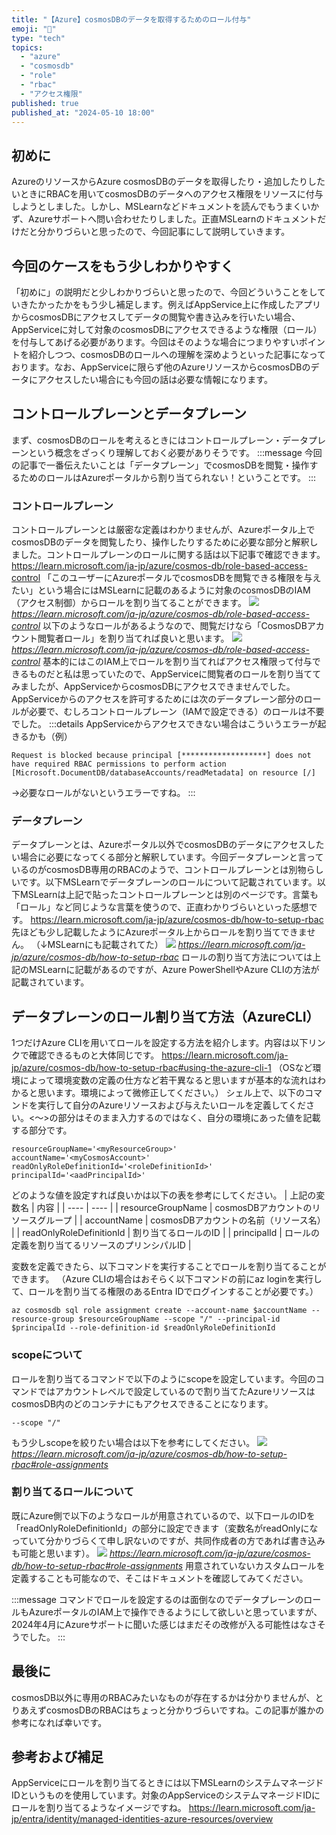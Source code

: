 ```yaml
---
title: "【Azure】cosmosDBのデータを取得するためのロール付与"
emoji: "🐙"
type: "tech"
topics:
  - "azure"
  - "cosmosdb"
  - "role"
  - "rbac"
  - "アクセス権限"
published: true
published_at: "2024-05-10 18:00"
---
```


## 初めに
AzureのリソースからAzure cosmosDBのデータを取得したり・追加したりしたいときにRBACを用いてcosmosDBのデータへのアクセス権限をリソースに付与しようとしました。しかし、MSLearnなどドキュメントを読んでもうまくいかず、Azureサポートへ問い合わせたりしました。正直MSLearnのドキュメントだけだと分かりづらいと思ったので、今回記事にして説明していきます。

## 今回のケースをもう少しわかりやすく
「初めに」の説明だと少しわかりづらいと思ったので、今回どういうことをしていきたかったかをもう少し補足します。例えばAppService上に作成したアプリからcosmosDBにアクセスしてデータの閲覧や書き込みを行いたい場合、AppServiceに対して対象のcosmosDBにアクセスできるような権限（ロール）を付与してあげる必要があります。今回はそのような場合につまりやすいポイントを紹介しつつ、cosmosDBのロールへの理解を深めようといった記事になっております。なお、AppServiceに限らず他のAzureリソースからcosmosDBのデータにアクセスしたい場合にも今回の話は必要な情報になります。

## コントロールプレーンとデータプレーン
まず、cosmosDBのロールを考えるときにはコントロールプレーン・データプレーンという概念をざっくり理解しておく必要がありそうです。
:::message
今回の記事で一番伝えたいことは「データプレーン」でcosmosDBを閲覧・操作するためのロールはAzureポータルから割り当てられない！ということです。
:::
### コントロールプレーン
コントロールプレーンとは厳密な定義はわかりませんが、Azureポータル上でcosmosDBのデータを閲覧したり、操作したりするために必要な部分と解釈しました。コントロールプレーンのロールに関する話は以下記事で確認できます。
https://learn.microsoft.com/ja-jp/azure/cosmos-db/role-based-access-control
「このユーザーにAzureポータルでcosmosDBを閲覧できる権限を与えたい」という場合にはMSLearnに記載のあるように対象のcosmosDBのIAM（アクセス制御）からロールを割り当てることができます。
![](https://storage.googleapis.com/zenn-user-upload/e8c2ac08c822-20240510.png)
*https://learn.microsoft.com/ja-jp/azure/cosmos-db/role-based-access-control*
以下のようなロールがあるようなので、閲覧だけなら「CosmosDBアカウント閲覧者ロール」を割り当てれば良いと思います。
![](https://storage.googleapis.com/zenn-user-upload/40ce8810d77e-20240510.png)
*https://learn.microsoft.com/ja-jp/azure/cosmos-db/role-based-access-control*
基本的にはこのIAM上でロールを割り当てればアクセス権限って付与できるものだと私は思っていたので、AppServiceに閲覧者のロールを割り当ててみましたが、AppServiceからcosmosDBにアクセスできませんでした。AppServiceからのアクセスを許可するためには次のデータプレーン部分のロールが必要で、むしろコントロールプレーン（IAMで設定できる）のロールは不要でした。
:::details AppServiceからアクセスできない場合はこういうエラーが起きるかも（例）
```
Request is blocked because principal [*******************] does not have required RBAC permissions to perform action [Microsoft.DocumentDB/databaseAccounts/readMetadata] on resource [/]
```
→必要なロールがないというエラーですね。
:::
### データプレーン
データプレーンとは、Azureポータル以外でcosmosDBのデータにアクセスしたい場合に必要になってくる部分と解釈しています。今回データプレーンと言っているのがcosmosDB専用のRBACのようで、コントロールプレーンとは別物らしいです。以下MSLearnでデータプレーンのロールについて記載されています。以下MSLearnは上記で貼ったコントロールプレーンとは別のページです。言葉も「ロール」など同じような言葉を使うので、正直わかりづらいといった感想です。
https://learn.microsoft.com/ja-jp/azure/cosmos-db/how-to-setup-rbac
先ほども少し記載したようにAzureポータル上からロールを割り当てできません。
（↓MSLearnにも記載されてた）
![](https://storage.googleapis.com/zenn-user-upload/8f9311b9be77-20240510.png)
*https://learn.microsoft.com/ja-jp/azure/cosmos-db/how-to-setup-rbac*
ロールの割り当て方法については上記のMSLearnに記載があるのですが、Azure PowerShellやAzure CLIの方法が記載されています。

## データプレーンのロール割り当て方法（AzureCLI）
1つだけAzure CLIを用いてロールを設定する方法を紹介します。内容は以下リンクで確認できるものと大体同じです。
https://learn.microsoft.com/ja-jp/azure/cosmos-db/how-to-setup-rbac#using-the-azure-cli-1
（OSなど環境によって環境変数の定義の仕方など若干異なると思いますが基本的な流れはわかると思います。環境によって微修正してください。）
シェル上で、以下のコマンドを実行して自分のAzureリソースおよび与えたいロールを定義してください。<〜>の部分はそのまま入力するのではなく、自分の環境にあった値を記載する部分です。
```
resourceGroupName='<myResourceGroup>'
accountName='<myCosmosAccount>'
readOnlyRoleDefinitionId='<roleDefinitionId>'
principalId='<aadPrincipalId>'
```
どのような値を設定すれば良いかは以下の表を参考にしてください。
| 上記の変数名 | 内容 |
| ---- | ---- |
| resourceGroupName | cosmosDBアカウントのリソースグループ |
| accountName | cosmosDBアカウントの名前（リソース名） |
| readOnlyRoleDefinitionId | 割り当てるロールのID |
| principalId | ロールの定義を割り当てるリソースのプリンシパルID |

変数を定義できたら、以下コマンドを実行することでロールを割り当てることができます。
（Azure CLIの場合はおそらく以下コマンドの前にaz loginを実行して、ロールを割り当てる権限のあるEntra IDでログインすることが必要です。）
```
az cosmosdb sql role assignment create --account-name $accountName --resource-group $resourceGroupName --scope "/" --principal-id $principalId --role-definition-id $readOnlyRoleDefinitionId
```
### scopeについて
ロールを割り当てるコマンドで以下のようにscopeを設定しています。今回のコマンドではアカウントレベルで設定しているので割り当てたAzureリソースはcosmosDB内のどのコンテナにもアクセスできることになります。
```
--scope "/"
```
もう少しscopeを絞りたい場合は以下を参考にしてください。
![](https://storage.googleapis.com/zenn-user-upload/d06abc7b9b00-20240510.png)
*https://learn.microsoft.com/ja-jp/azure/cosmos-db/how-to-setup-rbac#role-assignments*

### 割り当てるロールについて
既にAzure側で以下のようなロールが用意されているので、以下ロールのIDを「readOnlyRoleDefinitionId」の部分に設定できます（変数名がreadOnlyになっていて分かりづらくて申し訳ないのですが、共同作成者の方であれば書き込みも可能と思います）。
![](https://storage.googleapis.com/zenn-user-upload/9a0f14cb576c-20240510.png)
*https://learn.microsoft.com/ja-jp/azure/cosmos-db/how-to-setup-rbac#role-assignments*
用意されていないカスタムロールを定義することも可能なので、そこはドキュメントを確認してみてください。

:::message
コマンドでロールを設定するのは面倒なのでデータプレーンのロールもAzureポータルのIAM上で操作できるようにして欲しいと思っていますが、2024年4月にAzureサポートに聞いた感じはまだその改修が入る可能性はなさそうでした。
:::
## 最後に
cosmosDB以外に専用のRBACみたいなものが存在するかは分かりませんが、とりあえずcosmosDBのRBACはちょっと分かりづらいですね。この記事が誰かの参考になれば幸いです。

## 参考および補足
AppServiceにロールを割り当てるときには以下MSLearnのシステムマネージドIDというものを使用しています。対象のAppServiceのシステムマネージドIDにロールを割り当てるようなイメージですね。
https://learn.microsoft.com/ja-jp/entra/identity/managed-identities-azure-resources/overview